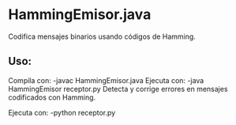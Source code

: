 # HammingEmisor.java
Codifica mensajes binarios usando códigos de Hamming.

## Uso:
Compila con:
-javac HammingEmisor.java
Ejecuta con:
-java HammingEmisor
receptor.py
Detecta y corrige errores en mensajes codificados con Hamming.

Ejecuta con:
-python receptor.py
